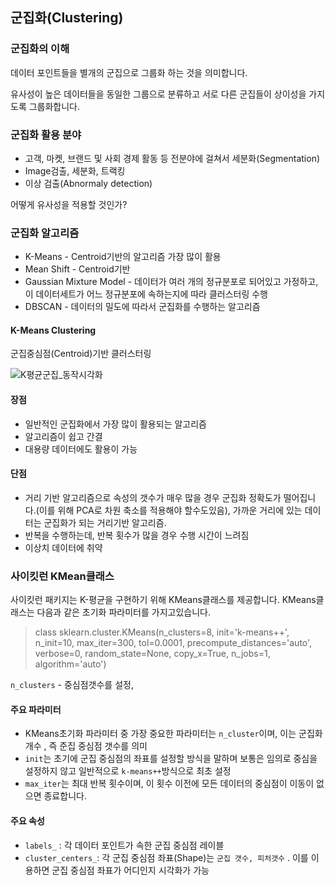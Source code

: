 ## 군집화(Clustering)

### 군집화의 이해

데이터 포인트들을 별개의 군집으로 그룹화 하는 것을 의미합니다.

유사성이 높은 데이터들을 동일한 그룹으로 분류하고 서로 다른 군집들이 상이성을 가지도록 그룹화합니다.

### 군집화 활용 분야

* 고객, 마켓, 브랜드 및 사회 경제 활동 등 전분야에 걸쳐서 세분화(Segmentation)
* Image검출, 세분화, 트랙킹
* 이상 검출(Abnormaly detection)

어떻게 유사성을 적용할 것인가?

### 군집화 알고리즘

* K-Means - Centroid기반의 알고리즘 가장 많이 활용
* Mean Shift - Centroid기반
* Gaussian Mixture Model - 데이터가 여러 개의 정규분포로 되어있고 가정하고, 이 데이터세트가 어느 정규분포에 속하는지에 따라 클러스터링 수행
* DBSCAN - 데이터의 밀도에 따라서 군집화를 수행하는 알고리즘

#### K-Means Clustering

군집중심점(Centroid)기반 클러스터링

![K평균군집_동작시각화](https://user-images.githubusercontent.com/70785000/133865224-74a2f128-ce8b-42f9-9709-cfb5b9ebbd9b.png)

#### 장점

* 일반적인 군집화에서 가장 많이 활용되는 알고리즘
* 알고리즘이 쉽고 간결
* 대용량 데이터에도 활용이 가능

#### 단점

* 거리 기반 알고리즘으로 속성의 갯수가 매우 많을 경우 군집화 정확도가 떨어집니다.(이를 위해 PCA로 차원 축소를 적용해야 할수도있음), 가까운 거리에 있는 데이터는 군집화가 되는 거리기반 알고리즘.
* 반복을 수행하는데, 반복 횟수가 많을 경우 수행 시간이 느려짐
* 이상치 데이터에 취약

### 사이킷런 KMean클래스

사이킷런 패키지는 K-평균을 구현하기 위해 KMeans클래스를 제공합니다. KMeans클래스는 다음과 같은 초기화 파라미터를 가지고있습니다.

> class sklearn.cluster.KMeans(n_clusters=8, init='k-means++', n_init=10, max_iter=300, tol=0.0001, precompute_distances='auto', verbose=0, random_state=None, copy_x=True, n_jobs=1, algorithm='auto')

`n_clusters` - 중심점갯수를 설정, 

#### 주요 파라미터

* KMeans초기화 파라미터 중 가장 중요한 파라미터는 `n_cluster`이며, 이는 군집화 개수 , 즉 준집 중심점 갯수를 의미
* `init`는 초기에 군집 중심점의 좌표를 설정할 방식을 말하며 보통은 임의로 중심을 설정하지 않고 일반적으로 `k-means++`방식으로 최초 설정
* `max_iter`는 최대 반복 횟수이며, 이 횟수 이전에 모든 데이터의 중심점이 이동이 없으면 종료합니다.

#### 주요 속성

* `labels_` : 각 데이터 포인트가 속한 군집 중심점 레이블
* `cluster_centers_`: 각 군집 중심점 좌표(Shape)는  `군집 갯수, 피처갯수` . 이를 이용하면 군집 중심점 좌표가 어디인지 시각화가 가능
